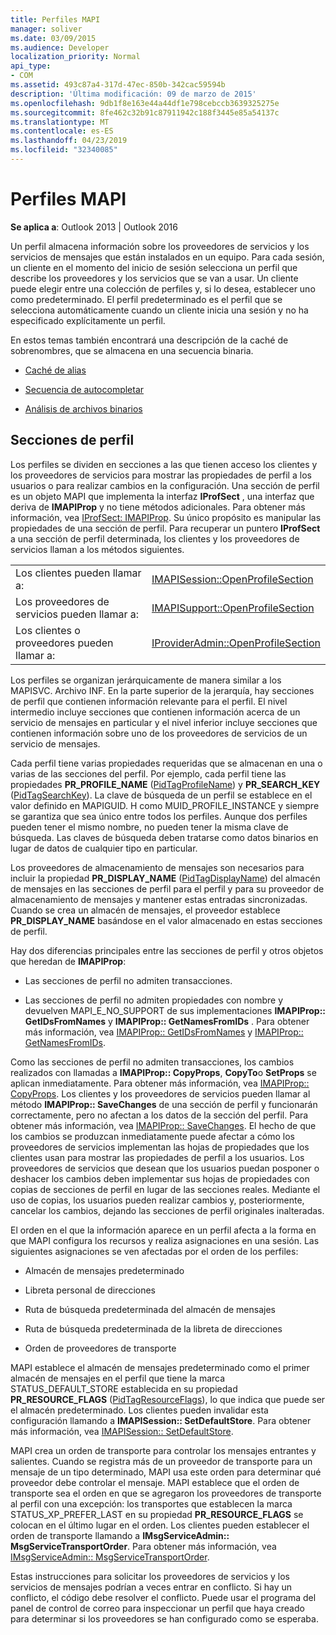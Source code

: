 ```yaml
---
title: Perfiles MAPI
manager: soliver
ms.date: 03/09/2015
ms.audience: Developer
localization_priority: Normal
api_type:
- COM
ms.assetid: 493c87a4-317d-47ec-850b-342cac59594b
description: 'Última modificación: 09 de marzo de 2015'
ms.openlocfilehash: 9db1f8e163e44a44df1e798cebccb3639325275e
ms.sourcegitcommit: 8fe462c32b91c87911942c188f3445e85a54137c
ms.translationtype: MT
ms.contentlocale: es-ES
ms.lasthandoff: 04/23/2019
ms.locfileid: "32340085"
---
```

# <a name="mapi-profiles"></a>Perfiles MAPI

  
  
**Se aplica a**: Outlook 2013 | Outlook 2016 
  
Un perfil almacena información sobre los proveedores de servicios y los servicios de mensajes que están instalados en un equipo. Para cada sesión, un cliente en el momento del inicio de sesión selecciona un perfil que describe los proveedores y los servicios que se van a usar. Un cliente puede elegir entre una colección de perfiles y, si lo desea, establecer uno como predeterminado. El perfil predeterminado es el perfil que se selecciona automáticamente cuando un cliente inicia una sesión y no ha especificado explícitamente un perfil.
  
En estos temas también encontrará una descripción de la caché de sobrenombres, que se almacena en una secuencia binaria.
  
- [Caché de alias](nickname-cache.md)
    
- [Secuencia de autocompletar](autocomplete-stream.md)
    
- [Análisis de archivos binarios](https://portalvhds6gyn3khqwmgzd.blob.core.windows.net/files/NK2/NK2WithBinaryExample.pdf)
    
## <a name="profile-sections"></a>Secciones de perfil

Los perfiles se dividen en secciones a las que tienen acceso los clientes y los proveedores de servicios para mostrar las propiedades de perfil a los usuarios o para realizar cambios en la configuración. Una sección de perfil es un objeto MAPI que implementa la interfaz **IProfSect** , una interfaz que deriva de **IMAPIProp** y no tiene métodos adicionales. Para obtener más información, vea [IProfSect: IMAPIProp](iprofsectimapiprop.md). Su único propósito es manipular las propiedades de una sección de perfil. Para recuperar un puntero **IProfSect** a una sección de perfil determinada, los clientes y los proveedores de servicios llaman a los métodos siguientes. 
  
|||
|:-----|:-----|
|Los clientes pueden llamar a:  <br/> |[IMAPISession::OpenProfileSection](imapisession-openprofilesection.md) <br/> |
|Los proveedores de servicios pueden llamar a:  <br/> |[IMAPISupport::OpenProfileSection](imapisupport-openprofilesection.md) <br/> |
|Los clientes o proveedores pueden llamar a:  <br/> |[IProviderAdmin::OpenProfileSection](iprovideradmin-openprofilesection.md) <br/> |
   
Los perfiles se organizan jerárquicamente de manera similar a los MAPISVC. Archivo INF. En la parte superior de la jerarquía, hay secciones de perfil que contienen información relevante para el perfil. El nivel intermedio incluye secciones que contienen información acerca de un servicio de mensajes en particular y el nivel inferior incluye secciones que contienen información sobre uno de los proveedores de servicios de un servicio de mensajes. 
  
Cada perfil tiene varias propiedades requeridas que se almacenan en una o varias de las secciones del perfil. Por ejemplo, cada perfil tiene las propiedades **PR_PROFILE_NAME** ([PidTagProfileName](pidtagprofilename-canonical-property.md)) y **PR_SEARCH_KEY** ([PidTagSearchKey](pidtagsearchkey-canonical-property.md)). La clave de búsqueda de un perfil se establece en el valor definido en MAPIGUID. H como MUID_PROFILE_INSTANCE y siempre se garantiza que sea único entre todos los perfiles. Aunque dos perfiles pueden tener el mismo nombre, no pueden tener la misma clave de búsqueda. Las claves de búsqueda deben tratarse como datos binarios en lugar de datos de cualquier tipo en particular.
  
Los proveedores de almacenamiento de mensajes son necesarios para incluir la propiedad **PR_DISPLAY_NAME** ([PidTagDisplayName](pidtagdisplayname-canonical-property.md)) del almacén de mensajes en las secciones de perfil para el perfil y para su proveedor de almacenamiento de mensajes y mantener estas entradas sincronizadas. Cuando se crea un almacén de mensajes, el proveedor establece **PR_DISPLAY_NAME** basándose en el valor almacenado en estas secciones de perfil. 
  
Hay dos diferencias principales entre las secciones de perfil y otros objetos que heredan de **IMAPIProp**: 
  
- Las secciones de perfil no admiten transacciones.
    
- Las secciones de perfil no admiten propiedades con nombre y devuelven MAPI_E_NO_SUPPORT de sus implementaciones **IMAPIProp:: GetIDsFromNames** y **IMAPIProp:: GetNamesFromIDs** . Para obtener más información, vea [IMAPIProp:: GetIDsFromNames](imapiprop-getidsfromnames.md) y [IMAPIProp:: GetNamesFromIDs](imapiprop-getnamesfromids.md).
    
Como las secciones de perfil no admiten transacciones, los cambios realizados con llamadas a **IMAPIProp:: CopyProps**, **CopyTo**o **SetProps** se aplican inmediatamente. Para obtener más información, vea [IMAPIProp:: CopyProps](imapiprop-copyprops.md). Los clientes y los proveedores de servicios pueden llamar al método **IMAPIProp:: SaveChanges** de una sección de perfil y funcionarán correctamente, pero no afectan a los datos de la sección del perfil. Para obtener más información, vea [IMAPIProp:: SaveChanges](imapiprop-savechanges.md). El hecho de que los cambios se produzcan inmediatamente puede afectar a cómo los proveedores de servicios implementan las hojas de propiedades que los clientes usan para mostrar las propiedades de perfil a los usuarios. Los proveedores de servicios que desean que los usuarios puedan posponer o deshacer los cambios deben implementar sus hojas de propiedades con copias de secciones de perfil en lugar de las secciones reales. Mediante el uso de copias, los usuarios pueden realizar cambios y, posteriormente, cancelar los cambios, dejando las secciones de perfil originales inalteradas. 
  
El orden en el que la información aparece en un perfil afecta a la forma en que MAPI configura los recursos y realiza asignaciones en una sesión. Las siguientes asignaciones se ven afectadas por el orden de los perfiles:
  
- Almacén de mensajes predeterminado
    
- Libreta personal de direcciones
    
- Ruta de búsqueda predeterminada del almacén de mensajes
    
- Ruta de búsqueda predeterminada de la libreta de direcciones
    
- Orden de proveedores de transporte
    
MAPI establece el almacén de mensajes predeterminado como el primer almacén de mensajes en el perfil que tiene la marca STATUS_DEFAULT_STORE establecida en su propiedad **PR_RESOURCE_FLAGS** ([PidTagResourceFlags](pidtagresourceflags-canonical-property.md)), lo que indica que puede ser el almacén predeterminado. Los clientes pueden invalidar esta configuración llamando a **IMAPISession:: SetDefaultStore**. Para obtener más información, vea [IMAPISession:: SetDefaultStore](imapisession-setdefaultstore.md).
  
MAPI crea un orden de transporte para controlar los mensajes entrantes y salientes. Cuando se registra más de un proveedor de transporte para un mensaje de un tipo determinado, MAPI usa este orden para determinar qué proveedor debe controlar el mensaje. MAPI establece que el orden de transporte sea el orden en que se agregaron los proveedores de transporte al perfil con una excepción: los transportes que establecen la marca STATUS_XP_PREFER_LAST en su propiedad **PR_RESOURCE_FLAGS** se colocan en el último lugar en el orden. Los clientes pueden establecer el orden de transporte llamando a **IMsgServiceAdmin:: MsgServiceTransportOrder**. Para obtener más información, vea [IMsgServiceAdmin:: MsgServiceTransportOrder](imsgserviceadmin-msgservicetransportorder.md).
  
Estas instrucciones para solicitar los proveedores de servicios y los servicios de mensajes podrían a veces entrar en conflicto. Si hay un conflicto, el código debe resolver el conflicto. Puede usar el programa del panel de control de correo para inspeccionar un perfil que haya creado para determinar si los proveedores se han configurado como se esperaba.
  

